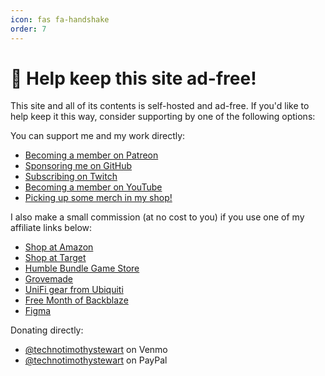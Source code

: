 ```yaml
---
icon: fas fa-handshake
order: 7
---
```


# 🤝 Help keep this site ad-free!

This site and all of its contents is self-hosted and ad-free. If you'd like to help keep it this way, consider supporting by one of the following options:

You can support me and my work directly:

- [Becoming a member on Patreon](https://l.technotim.live/patreon)
- [Sponsoring me on GitHub](https://l.technotim.live/github-sponsor)
- [Subscribing on Twitch](https://l.technotim.live/twitch-subscribe)
- [Becoming a member on YouTube](https://l.technotim.live/youtube-member)
- [Picking up some merch in my shop!](https://l.technotim.live/shop)

I also make a small commission (at no cost to you) if you use one of my affiliate links below:

- [Shop at Amazon](https://amzn.to/40xIvLe)
- [Shop at Target](https://l.technotim.live/target-free-shipping)
- [Humble Bundle Game Store](https://l.technotim.live/humble-store)
- [Grovemade](https://l.technotim.live/grovemade)
- [UniFi gear from Ubiquiti](https://l.technotim.live/ubiquiti)
- [Free Month of Backblaze](https://l.technotim.live/backblaze)
- [Figma](https://l.technotim.live/figma)

Donating directly:

- [@technotimothystewart](https://l.technotim.live/venmo) on Venmo
- [@technotimothystewart](https://l.technotim.live/paypal) on PayPal
